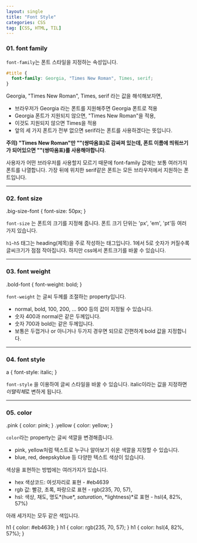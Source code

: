 ```yaml
---
layout: single
title: "Font Style"
categories: CSS
tag: [CSS, HTML, TIL]
---
```


### 01. font family

`font-family`는 폰트 스타일을 지정하는 속성입니다.

```css
#title {
  font-family: Georgia, "Times New Roman", Times, serif;
}
```

Georgia, "Times New Roman", Times, serif 라는 값을 해석해보자면,

- 브라우저가 Georgia 라는 폰트를 지원해주면 Georgia 폰트로 적용
- Georgia 폰트가 지원되지 않으면, "Times New Roman"을 적용,
- 이것도 지원되지 않으면 Times을 적용
- 앞의 세 가지 폰트가 전부 없으면 serif라는 폰트를 사용하겠다는 뜻입니다.

**주의) "Times New Roman"만 ""(쌍따옴표)로 감싸져 있는데, 폰트 이름에 띄워쓰기가 되어있으면 ""(쌍따옴표)를 사용해야합니다**.

사용자가 어떤 브라우저를 사용할지 모르기 때문에 font-family 값에는 보통 여러가지 폰트를 나열합니다. 가장 뒤에 위치한 serif같은 폰트는 모든 브라우저에서 지원하는 폰트입니다.

---

### 02. font size

.big-size-font {
font-size: 50px;
}

`font-size` 는 폰트의 크기를 지정해 줍니다. 폰트 크기 단위는 'px', 'em', 'pt'등 여러가지 있습니다.

`h1~h5` 태그는 heading(제목)을 주로 작성하는 태그입니다. 1에서 5로 숫자가 커질수록 글씨크기가 점점 작아집니다. 하지만 css에서 폰트크기를 바꿀 수 있습니다.

---

### 03. font weight

.bold-font {
font-weight: bold;
}

`font-weight` 는 글씨 두께를 조절하는 property입니다.

- normal, bold, 100, 200, ... 900 등의 값이 지정될 수 있습니다.
- 숫자 400과 normal은 같은 두께입니다.
- 숫자 700과 bold는 같은 두께입니다.
- 보통은 두껍거나 or 아니거나 두가지 경우면 되므로 간편하게 bold 값을 지정합니다.

---

### 04. font style

a {
font-style: italic;
}

`font-style` 을 이용하여 글씨 스타일을 바꿀 수 있습니다. italic이라는 값을 지정하면 *이탤릭체*로 변하게 됩니다.

---

### 05. color

.pink {
color: pink;
}
.yellow {
color: yellow;
}

`color`라는 property는 글씨 색깔을 변경해줍니다.

- pink, yellow처럼 텍스트로 누구나 알아보기 쉬운 색깔을 지정할 수 있습니다.
- blue, red, deepskyblue 등 다양한 텍스트 색상이 있습니다.

색상을 표현하는 방법에는 여러가지가 있습니다.

- hex 색상코드: 여섯자리로 표현 - #eb4639
- rgb 값: 빨강, 초록, 파랑으로 표현 - rgb(235, 70, 57),
- hsl: 색상, 채도, 명도*(hue*, _saturation_, *lightness)*로 표현 - hsl(4, 82%, 57%)

아래 세가지는 모두 같은 색입니다.

h1 {
color: #eb4639;
}
h1 {
color: rgb(235, 70, 57);
}
h1 {
color: hsl(4, 82%, 57%);
}
